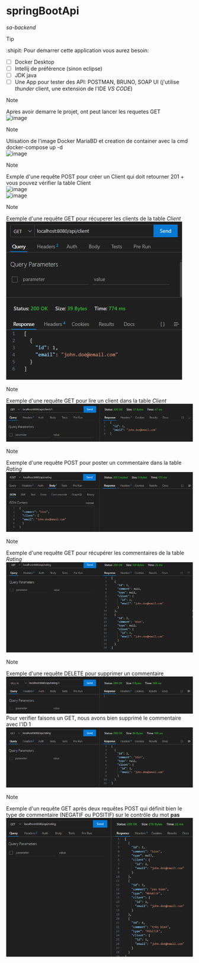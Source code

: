 # springBootApi
*sa-backend*  
> [!TIP]
> :shipit: Pour demarrer cette application vous aurez besoin:   
> - [ ] Docker Desktop  
> - [ ] Intellij de préférence (sinon eclipse)  
> - [ ] JDK java  
> - [ ] Une App pour tester des API: POSTMAN, BRUNO, SOAP UI (j'utilise *thunder* client, une extension de l'IDE *VS CODE*)  

>[!NOTE]
>Apres avoir demarre le projet, ont peut lancer les requetes GET  
![image](https://github.com/user-attachments/assets/fba92c13-d2c4-4c6a-ac3a-1c8cfb1e92d5)

>[!NOTE]
>Utiisation de l'image Docker MariaBD et creation de container avec la cmd docker-compose up -d  
![image](https://github.com/user-attachments/assets/329edef1-1da7-4462-9809-f7432f05e8ff)  

>[!NOTE]
>Exmple d'une requête POST pour créer un Client qui doit retourner 201 + vous pouvez vérifier la table Client  
![image](https://github.com/user-attachments/assets/8fc42775-717c-436d-bd51-0f0527eb70ee)  
![image](https://github.com/user-attachments/assets/3471bec4-4a1c-4e1b-8f92-41f21af9a190)  

>[!NOTE]
>Exemple d'une requête GET pour récuperer les clients de la table *Client*
![img.png](img/img.png)    

>[!NOTE]
>Exemple d'une requête GET pour lire un client dans la table *Client*   
![img_1.png](img/img_1.png)  

>[!NOTE]
>Exemple d'une requête POST pour poster un commentaire dans la table *Rating*  
![img_4.png](img/img_4.png)

>[!NOTE]
>Exemple d'une requête GET pour récupérer les commentaires de la table *Rating*  
![img_3.png](img/img_3.png)  

>[!NOTE]
>Exemple d'une requête DELETE pour supprimer un commentaire  
![img_2.png](img/img_2.png)  
Pour verifier faisons un GET, nous avons bien supprimé le commentaire avec l'ID 1
![img_5.png](img/img_5.png)  

>[!NOTE]
>Exemple d'un requête GET après deux requêtes POST qui définit bien le type de commentaire (NEGATIF ou POSITIF) sur le contrôle du mot __pas__  
> ![img_6.png](img/img_6.png)
